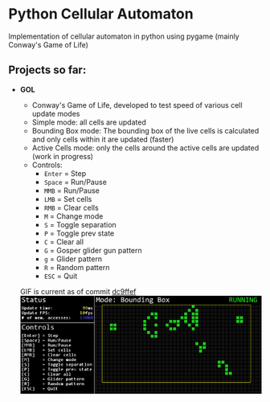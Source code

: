 # Python Cellular Automaton
Implementation of cellular automaton in python using pygame (mainly Conway's Game of Life)

## Projects so far:                                         
* **GOL**  
	- Conway's Game of Life, developed to test speed of various cell update modes
	- Simple mode: all cells are updated
	- Bounding Box mode: The bounding box of the live cells is calculated and only cells within it are updated (faster)
	- Active Cells mode: only the cells around the active cells are updated (work in progress)
	- Controls:
		- `Enter` = Step
		- `Space` = Run/Pause
		- `MMB`   = Run/Pause
		- `LMB`   = Set cells
		- `RMB`   = Clear cells
		- `M`     = Change mode
		- `S`     = Toggle separation
		- `P`     = Toggle prev state
		- `C`     = Clear all
		- `G`     = Gosper glider gun pattern
		- `g`     = Glider pattern
		- `R`     = Random pattern
		- `ESC`   = Quit
	
	GIF is current as of commit [dc9ffef](https://github.com/vacer25/Python-Cellular-Automaton/commit/dc9ffef7029ecb17e3b6dfedc4ac441552ed8df3)
	<br>
	<img src="Screenshots/GOL_.gif" alt="GOL"/>